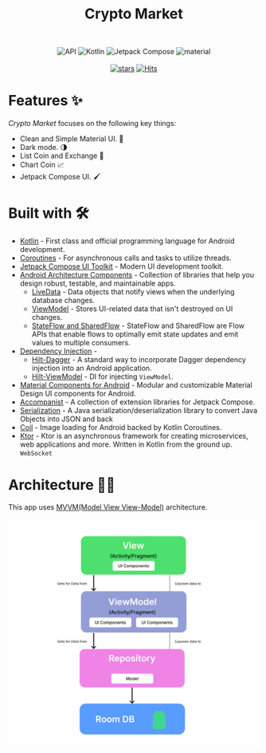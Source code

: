 <h1 align="center">Crypto Market</h1>

<br />
<p align="center">
  <img alt="API" src="https://img.shields.io/badge/Api%2021+-50f270?logo=android&logoColor=black&style=for-the-badge"/>
  <img alt="Kotlin" src="https://img.shields.io/badge/Kotlin-a503fc?logo=kotlin&logoColor=white&style=for-the-badge"/>
  <img alt="Jetpack Compose" src="https://img.shields.io/static/v1?style=for-the-badge&message=Jetpack+Compose&color=4285F4&logo=Jetpack+Compose&logoColor=FFFFFF&label="/> 
  <img alt="material" src="https://custom-icon-badges.demolab.com/badge/material%20you-lightblue?style=for-the-badge&logoColor=333&logo=material-you"/>
  <br />
  <br />
  <a href="https://github.com/agung-prabowo/Crypto-Market/stargazers"><img alt="stars" src="https://img.shields.io/github/stars/agung-prabowo/crypto-market?color=ffff00&style=for-the-badge"/></a>
  <a href="https://hits.sh/github.com/agung-prabowo/crypto-market/"><img alt="Hits" src="https://hits.sh/github.com/agung-prabowo/Crypto-Market.svg?style=for-the-badge&label=Views&extraCount=10&color=54856b"/></a>
  <br />
</p>

# Features ✨

_Crypto Market_ focuses on the following key things:

- Clean and Simple Material UI. 🎨
- Dark mode. 🌗
- List Coin and Exchange 📙
- Chart Coin 📈
- Jetpack Compose UI. 🖌

# Built with 🛠

- [Kotlin](https://kotlinlang.org/) - First class and official programming language for Android development.
- [Coroutines](https://kotlinlang.org/docs/reference/coroutines-overview.html) - For asynchronous calls and tasks to utilize threads.
- [Jetpack Compose UI Toolkit](https://developer.android.com/jetpack/compose) - Modern UI development toolkit.
- [Android Architecture Components](https://developer.android.com/topic/libraries/architecture) - Collection of libraries that help you design robust, testable, and maintainable apps.
  - [LiveData](https://developer.android.com/topic/libraries/architecture/livedata) - Data objects that notify views when the underlying database changes.
  - [ViewModel](https://developer.android.com/topic/libraries/architecture/viewmodel) - Stores UI-related data that isn't destroyed on UI changes.
  - [StateFlow and SharedFlow](https://developer.android.com/kotlin/flow/stateflow-and-sharedflow#:~:text=StateFlow%20is%20a%20state%2Dholder,property%20of%20the%20MutableStateFlow%20class.) - StateFlow and SharedFlow are Flow APIs that enable flows to optimally emit state updates and emit values to multiple consumers.
- [Dependency Injection](https://developer.android.com/training/dependency-injection) -
  - [Hilt-Dagger](https://dagger.dev/hilt/) - A standard way to incorporate Dagger dependency injection into an Android application.
  - [Hilt-ViewModel](https://developer.android.com/training/dependency-injection/hilt-jetpack) - DI for injecting ```ViewModel```.
- [Material Components for Android](https://github.com/material-components/material-components-android) - Modular and customizable Material Design UI components for Android.
- [Accompanist](https://google.github.io/accompanist/) - A collection of extension libraries for Jetpack Compose.
- [Serialization](https://github.com/Kotlin/kotlinx.serialization) - A Java serialization/deserialization library to convert Java Objects into JSON and back
- [Coil](https://github.com/coil-kt/coil) - Image loading for Android backed by Kotlin Coroutines.
- [Ktor](https://github.com/ktorio/ktor) - Ktor is an asynchronous framework for creating microservices, web applications and more. Written in Kotlin from the ground up. ```WebSocket```

# Architecture 👷‍♂️
This app uses [MVVM(Model View View-Model)](https://developer.android.com/topic/architecture#recommended-app-arch) architecture.

![MVVM](assets/mvvm.png)
